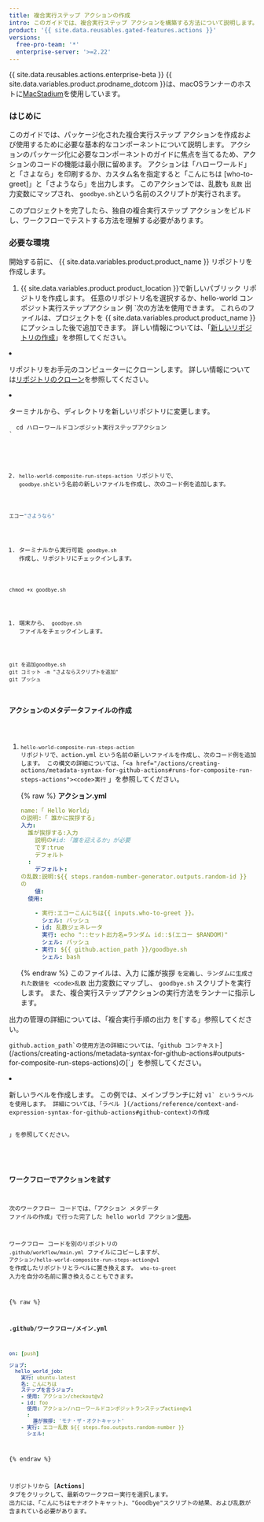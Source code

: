 ```yaml
---
title: 複合実行ステップ アクションの作成
intro: このガイドでは、複合実行ステップ アクションを構築する方法について説明します。
product: '{{ site.data.reusables.gated-features.actions }}'
versions:
  free-pro-team: '*'
  enterprise-server: '>=2.22'
---
```


{{ site.data.reusables.actions.enterprise-beta }}
{{ site.data.variables.product.prodname_dotcom }}は、macOSランナーのホストに[MacStadium](https://www.macstadium.com/)を使用しています。

### はじめに

このガイドでは、パッケージ化された複合実行ステップ アクションを作成および使用するために必要な基本的なコンポーネントについて説明します。 アクションのパッケージ化に必要なコンポーネントのガイドに焦点を当てるため、アクションのコードの機能は最小限に留めます。 アクションは「ハローワールド」と「さよなら」を印刷するか、カスタム名を指定すると「こんにちは [who-to-greet]」と「さようなら」を出力します。 このアクションでは、乱数も `乱数` 出力変数にマップされ、 `goodbye.sh`という名前のスクリプトが実行されます。

このプロジェクトを完了したら、独自の複合実行ステップ アクションをビルドし、ワークフローでテストする方法を理解する必要があります。

### 必要な環境

開始する前に、 {{ site.data.variables.product.product_name }} リポジトリを作成します。

1. {{ site.data.variables.product.product_location }}で新しいパブリック リポジトリを作成します。 任意のリポジトリ名を選択するか、hello-world コンポジット実行ステップアクション</code> 例 `次の方法を使用できます。 これらのファイルは、プロジェクトを {{ site.data.variables.product.product_name }}にプッシュした後で追加できます。 詳しい情報については、「<a href="/articles/creating-a-new-repository">新しいリポジトリの作成</a>」を参照してください。</p></li>
<li><p spaces-before="0">リポジトリをお手元のコンピューターにクローンします。 詳しい情報については<a href="/articles/cloning-a-repository">リポジトリのクローン</a>を参照してください。</p></li>
<li><p spaces-before="0">ターミナルから、ディレクトリを新しいリポジトリに変更します。
<pre><code class="shell">  cd ハローワールドコンポジット実行ステップアクション
`</pre>

2. `hello-world-composite-run-steps-action` リポジトリで、 `goodbye.sh`という名前の新しいファイルを作成し、次のコード例を追加します。

  ```bash
  エコー"さようなら"
  ```

1. ターミナルから実行可能 `goodbye.sh` 作成し、リポジトリにチェックインします。

  ```shell
  chmod +x goodbye.sh
  ```

1. 端末から、 `goodbye.sh` ファイルをチェックインします。
  ```shell
  git を追加goodbye.sh
  git コミット -m "さよならスクリプトを追加"
  git プッシュ
  ```

### アクションのメタデータファイルの作成

1. `hello-world-composite-run-steps-action` リポジトリで、action.yml</code> `という名前の新しいファイルを作成し、次のコード例を追加します。 この構文の詳細については、「<a href="/actions/creating-actions/metadata-syntax-for-github-actions#runs-for-composite-run-steps-actions"><code>実行` 」を参照</a>してください。

    {% raw %}
    **アクション.yml**
    ```yaml
    name:「 Hello World」
    の説明:「 誰かに挨拶する」
    入力:
      誰が挨拶する:入力
        説明の#id:「誰を迎えるか」が必要
        です:true
        デフォルト
      : 
        デフォルト:
    の乱数:説明:${{ steps.random-number-generator.outputs.random-id }}
    の
        値:
      使用:
 
        - 実行:エコーこんにちは{{ inputs.who-to-greet }}。
          シェル: バッシュ
        - id: 乱数ジェネレータ
          実行: echo "::セット出力名=ランダム id::$(エコー $RANDOM)"
          シェル: バッシュ
        - 実行: ${{ github.action_path }}/goodbye.sh
          シェル: bash
    ```
    {% endraw %}
  このファイルは、入力</code> に誰が挨拶 `を定義し、ランダムに生成された数値を <code>乱数` 出力変数にマップし、 `goodbye.sh` スクリプトを実行します。 また、複合実行ステップアクションの実行方法をランナーに指示します。

  出力の管理の詳細については、「複合実行手順の出力</code> を[`する」</a>参照してください。 </p>

<p spaces-before="2"><code>github.action_path`の使用方法の詳細については、「github コンテキスト</code>](/actions/creating-actions/metadata-syntax-for-github-actions#outputs-for-composite-run-steps-actions)の[`」を参照してください。</p></li>
<li><p spaces-before="0">新しいラベルを作成します。 この例では、メインブランチに対 <code>v1` というラベルを使用します。 詳細については、「ラベル ](/actions/reference/context-and-expression-syntax-for-github-actions#github-context)の作成

」を参照してください。</p></li> </ol> 



### ワークフローでアクションを試す

次のワークフロー コードでは、「アクション メタデータ ファイルの作成」で行った完了した hello world アクション[使用](/actions/creating-actions/creating-a-composite-run-steps-action#creating-an-action-metadata-file)。

ワークフロー コードを別のリポジトリの `.github/workflow/main.yml` ファイルにコピーしますが、 `アクション/hello-world-composite-run-steps-action@v1` を作成したリポジトリとラベルに置き換えます。 `who-to-greet` 入力を自分の名前に置き換えることもできます。

{% raw %}

**.github/ワークフロー/メイン.yml**


```yaml
on: [push]

ジョブ:
  hello_world_job:
    実行: ubuntu-latest
    名: こんにちは
    ステップを言うジョブ:
    - 使用: アクション/checkout@v2
    - id: foo
      使用: アクション/ハローワールドコンポジットランステップaction@v1
      :
        誰が挨拶: 'モナ・ザ・オクトキャット'
    - 実行: エコー乱数 ${{ steps.foo.outputs.random-number }} 
      シェル:
```


{% endraw %}

リポジトリから [**Actions**] タブをクリックして、最新のワークフロー実行を選択します。 出力には、「こんにちはモナオクトキャット」、"Goodbye"スクリプトの結果、および乱数が含まれている必要があります。
